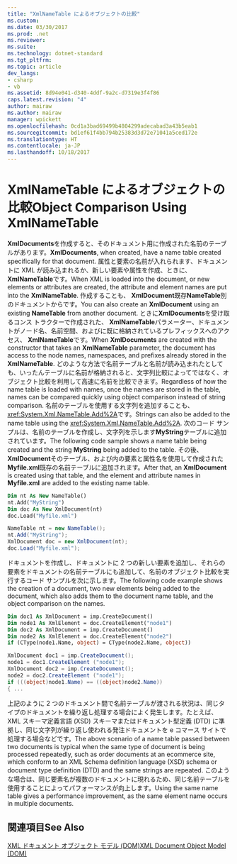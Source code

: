 ```yaml
---
title: "XmlNameTable によるオブジェクトの比較"
ms.custom: 
ms.date: 03/30/2017
ms.prod: .net
ms.reviewer: 
ms.suite: 
ms.technology: dotnet-standard
ms.tgt_pltfrm: 
ms.topic: article
dev_langs:
- csharp
- vb
ms.assetid: 8d94e041-d340-4ddf-9a2c-d7319e3f4f86
caps.latest.revision: "4"
author: mairaw
ms.author: mairaw
manager: wpickett
ms.openlocfilehash: 0cd1a3bad69499b4804299adecabad3a43b5eab1
ms.sourcegitcommit: bd1ef61f4bb794b25383d3d72e71041a5ced172e
ms.translationtype: HT
ms.contentlocale: ja-JP
ms.lasthandoff: 10/18/2017
---
```

# <a name="object-comparison-using-xmlnametable"></a><span data-ttu-id="694b3-102">XmlNameTable によるオブジェクトの比較</span><span class="sxs-lookup"><span data-stu-id="694b3-102">Object Comparison Using XmlNameTable</span></span>
<span data-ttu-id="694b3-103">**XmlDocuments**を作成すると、そのドキュメント用に作成された名前のテーブルがあります。</span><span class="sxs-lookup"><span data-stu-id="694b3-103">**XmlDocuments**, when created, have a name table created specifically for that document.</span></span> <span data-ttu-id="694b3-104">属性と要素の名前が入れられます、ドキュメントに XML が読み込まれるか、新しい要素や属性を作成、ときに、 **XmlNameTable**です。</span><span class="sxs-lookup"><span data-stu-id="694b3-104">When XML is loaded into the document, or new elements or attributes are created, the attribute and element names are put into the **XmlNameTable**.</span></span> <span data-ttu-id="694b3-105">作成することも、 **XmlDocument**既存**NameTable**別のドキュメントからです。</span><span class="sxs-lookup"><span data-stu-id="694b3-105">You can also create an **XmlDocument** using an existing **NameTable** from another document.</span></span> <span data-ttu-id="694b3-106">ときに**XmlDocuments**を受け取るコンス トラクターで作成された、 **XmlNameTable**パラメーター、ドキュメントがノード名、名前空間、およびに既に格納されているプレフィックスへのアクセス、 **XmlNameTable**です。</span><span class="sxs-lookup"><span data-stu-id="694b3-106">When **XmlDocuments** are created with the constructor that takes an **XmlNameTable** parameter, the document has access to the node names, namespaces, and prefixes already stored in the **XmlNameTable**.</span></span> <span data-ttu-id="694b3-107">どのような方法で名前テーブルと名前が読み込まれたとしても、いったんテーブルに名前が格納されると、文字列比較によってではなく、オブジェクト比較を利用して高速に名前を比較できます。</span><span class="sxs-lookup"><span data-stu-id="694b3-107">Regardless of how the name table is loaded with names, once the names are stored in the table, names can be compared quickly using object comparison instead of string comparison.</span></span> <span data-ttu-id="694b3-108">名前のテーブルを使用する文字列を追加することも、<xref:System.Xml.NameTable.Add%2A>です。</span><span class="sxs-lookup"><span data-stu-id="694b3-108">Strings can also be added to the name table using the <xref:System.Xml.NameTable.Add%2A>.</span></span> <span data-ttu-id="694b3-109">次のコード サンプルは、名前のテーブルを作成し、文字列を示します**MyString**テーブルに追加されています。</span><span class="sxs-lookup"><span data-stu-id="694b3-109">The following code sample shows a name table being created and the string **MyString** being added to the table.</span></span> <span data-ttu-id="694b3-110">その後、 **XmlDocument**そのテーブル、および内の要素と属性名を使用して作成された**Myfile.xml**既存の名前テーブルに追加されます。</span><span class="sxs-lookup"><span data-stu-id="694b3-110">After that, an **XmlDocument** is created using that table, and the element and attribute names in **Myfile.xml** are added to the existing name table.</span></span>  
  
```vb  
Dim nt As New NameTable()  
nt.Add("MyString")  
Dim doc As New XmlDocument(nt)  
doc.Load("Myfile.xml")  
```  
  
```csharp  
NameTable nt = new NameTable();  
nt.Add("MyString");  
XmlDocument doc = new XmlDocument(nt);  
doc.Load("Myfile.xml");  
```  
  
 <span data-ttu-id="694b3-111">ドキュメントを作成し、ドキュメントに 2 つの新しい要素を追加し、それらの要素をドキュメントの名前テーブルにも追加して、名前のオブジェクト比較を実行するコード サンプルを次に示します。</span><span class="sxs-lookup"><span data-stu-id="694b3-111">The following code example shows the creation of a document, two new elements being added to the document, which also adds them to the document name table, and the object comparison on the names.</span></span>  
  
```vb  
Dim doc1 As XmlDocument = imp.CreateDocument()  
Dim node1 As XmlElement = doc.CreateElement("node1")  
Dim doc2 As XmlDocument = imp.CreateDocument()  
Dim node2 As XmlElement = doc.CreateElement("node2")  
if (CType(node1.Name, object) = CType(node2.Name, object))  
```  
  
```csharp  
XmlDocument doc1 = imp.CreateDocument();  
node1 = doc1.CreateElement ("node1");  
XmlDocument doc2 = imp.CreateDocument();  
node2 = doc2.CreateElement ("node1");  
if (((object)node1.Name) == ((object)node2.Name))  
{ ...  
```  
  
 <span data-ttu-id="694b3-112">上記のように 2 つのドキュメント間で名前テーブルが渡される状況は、同じタイプのドキュメントを繰り返し処理する場合によく発生します。たとえば、XML スキーマ定義言語 (XSD) スキーマまたはドキュメント型定義 (DTD) に準拠し、同じ文字列が繰り返し使われる発注ドキュメントを e コマース サイトで処理する場合などです。</span><span class="sxs-lookup"><span data-stu-id="694b3-112">The above scenario of a name table passed between two documents is typical when the same type of document is being processed repeatedly, such as order documents at an ecommerce site, which conform to an XML Schema definition language (XSD) schema or document type definition (DTD) and the same strings are repeated.</span></span> <span data-ttu-id="694b3-113">このような場合は、同じ要素名が複数のドキュメントに現れるため、同じ名前テーブルを使用することによってパフォーマンスが向上します。</span><span class="sxs-lookup"><span data-stu-id="694b3-113">Using the same name table gives a performance improvement, as the same element name occurs in multiple documents.</span></span>  
  
## <a name="see-also"></a><span data-ttu-id="694b3-114">関連項目</span><span class="sxs-lookup"><span data-stu-id="694b3-114">See Also</span></span>  
 [<span data-ttu-id="694b3-115">XML ドキュメント オブジェクト モデル (DOM)</span><span class="sxs-lookup"><span data-stu-id="694b3-115">XML Document Object Model (DOM)</span></span>](../../../../docs/standard/data/xml/xml-document-object-model-dom.md)
